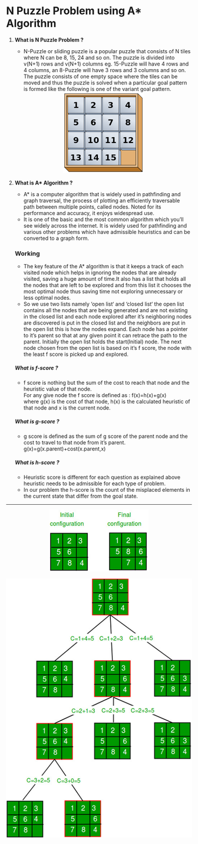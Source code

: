 # N Puzzle Problem using A* Algorithm

1. <b>What is N Puzzle Problem ?</b> <br>
    * N-Puzzle or sliding puzzle is a popular puzzle that consists of N tiles where N can be 8, 15, 24 and so on. The puzzle is divided into v(N+1) rows and v(N+1) columns eg. 15-Puzzle will have 4 rows and 4 columns, an 8-Puzzle will have 3 rows and 3 columns and so on. The puzzle consists of one empty space where the tiles can be moved and thus the puzzle is solved when a particular goal pattern is formed like the following is one of the variant goal pattern.<br>
    <center><img src="npuzzle.png"></center>

2. <b>What is A* Algorithm ?</b> <br>
    * A* is a computer algorithm that is widely used in pathfinding and graph traversal, the process of plotting an efficiently traversable path between multiple points, called nodes. Noted for its performance and accuracy, it enjoys widespread use.
    * It is one of the basic and the most common algorithm which you’ll see widely across the internet. It is widely used for pathfinding and various other problems which have admissible heuristics and can be converted to a graph form. 
    ### Working <br>
    * The key feature of the A* algorithm is that it keeps a track of each visited node which helps in ignoring the nodes that are already visited, saving a huge amount of time.It also has a list that holds all the nodes that are left to be explored and from this list it chooses the most optimal node thus saving time not exploring unnecessary or less optimal nodes.
    * So we use two lists namely ‘open list‘ and ‘closed list‘ the open list contains all the nodes that are being generated and are not existing in the closed list and each node explored after it’s neighboring nodes are discovered is put in the closed list and the neighbors are put in the open list this is how the nodes expand. Each node has a pointer to it’s parent so that at any given point it can retrace the path to the parent. Initially the open list holds the start(Initial) node. The next node chosen from the open list is based on it’s f score, the node with the least f score is picked up and explored.
    
    ##### What is f-score ?
    * f score is nothing but the sum of the cost to reach that node and the heuristic value of that node.<br>
    For any give node the f score is defined as : f(x)=h(x)+g(x) <br>
    where g(x)  is the cost of that node, h(x) is the calculated heuristic of that node and x is the current node.
    
    ##### What is g-score ?
    * g score is defined as the sum of g score of the parent node and the cost to travel to that node from it’s parent.
        <br>g(x)=g(x.parent)+cost(x.parent,x)
    
    ##### What is h-score ?
    * Heuristic score is different for each question as explained above heuristic needs to be admissible for each type of problem.
    * In our problem the h-score is the count of the misplaced elements in the current state that differ from the goal state.<br>
<hr>
<center><img src="puzzle1.jpg"></center><br>
   <center><img src="puzzle2.jpg"></center>
